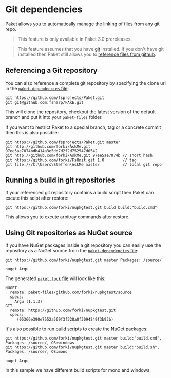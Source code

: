 # Git dependencies

Paket allows you to automatically manage the linking of files from any git repo.

<blockquote>This feature is only available in Paket 3.0 prereleases.</blockquote>

<blockquote>This feature assumes that you have <a href="https://git-scm.com/">git</a> installed.
If you don't have git installed then Paket still allows you to <a href="github-dependencies.html">reference files from github</a>.</blockquote>

## Referencing a Git repository

You can also reference a complete git repository by specifying the clone url in the [`paket.dependencies` file](dependencies-file.html):

    git https://github.com/fsprojects/Paket.git
    git git@github.com:fsharp/FAKE.git

This will clone the repository, checkout the latest version of the default branch and put it into your `paket-files` folder.

If you want to restrict Paket to a special branch, tag or a concrete commit then this is also possible:

    git https://github.com/fsprojects/Paket.git master
    git http://github.com/forki/AskMe.git 97ee5ae7074bdb414a3e5dd7d2f2d752547d0542
    git http://github.com/forki/AskMe.git 97ee5ae7074b // short hash
    git https://github.com/forki/FsUnit.git 1.0        // tag
    git file:///C:\Users\Steffen\AskMe master          // local git repo

## Running a build in git repositories

If your referenced git repository contains a build script then Paket can excute this scipt after restore:

    git https://github.com/forki/nupkgtest.git build build:"build.cmd"

This allows you to excute arbitray commands after restore.

## Using Git repositories as NuGet source

If you have NuGet packages inside a git repository you can easily use the repository as a NuGet source from the [`paket.dependencies` file](dependencies-file.html):

    git https://github.com/forki/nupkgtest.git master Packages: /source/
 
    nuget Argu

The generated [`paket.lock` file](lock-file.html) will look like this:

    NUGET
      remote: paket-files/github.com/forki/nupkgtest/source
      specs:
        Argu (1.1.3)
    GIT
      remote: https://github.com/forki/nupkgtest.git
      specs:
         (05366e390e7552a569f3f328a0f3094249f3b93b)

It's also possible to [run build scripts](git-dependencies.html#Running-a-build-in-git-repositories) to create the NuGet packages:

    git https://github.com/forki/nupkgtest.git master build:"build.cmd", Packages: /source/, OS:windows
    git https://github.com/forki/nupkgtest.git master build:"build.sh", Packages: /source/, OS:mono
    
    nuget Argu

In this sample we have different build scripts for mono and windows.